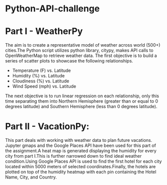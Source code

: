 # Python-API-challenge


# Part I - WeatherPy
The aim is to create a representative model of weather across world (500+) cities.The Python script utilizes python library, citypy, makes API calls to OpenWeatherMap to retrieve weather data. The first objective is to build a series of scatter plots to showcase the following relationships.


- Temperature (F) vs. Latitude
- Humidity (%) vs. Latitude
- Cloudiness (%) vs. Latitude
- Wind Speed (mph) vs. Latitude

The next objective is to run linear regression on each relationship, only this time separating them into Northern Hemisphere (greater than or equal to 0 degrees latitude) and Southern Hemisphere (less than 0 degrees latitude).

# Part II - VacationPy:
This part deals with working with weather data to plan future vacations. Jupyter gmaps and the Google Places API have been used for this part of the assignment.A heat map is generated displaying the humidity for every city from part I.This is further narrowed down to find ideal weather condition.Using Google Places API is used to find the first hotel for each city located within 5000 meters of selected coordinates.Finally, the hotels are plotted on top of the humidity heatmap with each pin containing the Hotel Name, City, and Country.

